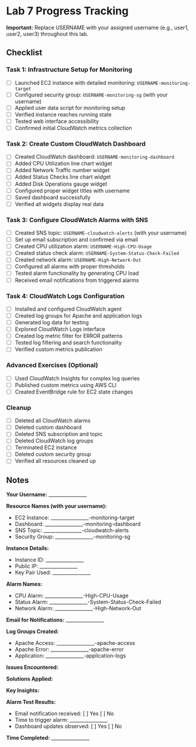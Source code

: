 # Lab 7 Progress Tracking

**Important:** Replace USERNAME with your assigned username (e.g., user1, user2, user3) throughout this lab.

## Checklist

### Task 1: Infrastructure Setup for Monitoring
- [ ] Launched EC2 instance with detailed monitoring: `USERNAME-monitoring-target`
- [ ] Configured security group: `USERNAME-monitoring-sg` (with your username)
- [ ] Applied user data script for monitoring setup
- [ ] Verified instance reaches running state
- [ ] Tested web interface accessibility
- [ ] Confirmed initial CloudWatch metrics collection

### Task 2: Create Custom CloudWatch Dashboard
- [ ] Created CloudWatch dashboard: `USERNAME-monitoring-dashboard`
- [ ] Added CPU Utilization line chart widget
- [ ] Added Network Traffic number widget
- [ ] Added Status Checks line chart widget
- [ ] Added Disk Operations gauge widget
- [ ] Configured proper widget titles with username
- [ ] Saved dashboard successfully
- [ ] Verified all widgets display real data

### Task 3: Configure CloudWatch Alarms with SNS
- [ ] Created SNS topic: `USERNAME-cloudwatch-alerts` (with your username)
- [ ] Set up email subscription and confirmed via email
- [ ] Created CPU utilization alarm: `USERNAME-High-CPU-Usage`
- [ ] Created status check alarm: `USERNAME-System-Status-Check-Failed`
- [ ] Created network alarm: `USERNAME-High-Network-Out`
- [ ] Configured all alarms with proper thresholds
- [ ] Tested alarm functionality by generating CPU load
- [ ] Received email notifications from triggered alarms

### Task 4: CloudWatch Logs Configuration
- [ ] Installed and configured CloudWatch agent
- [ ] Created log groups for Apache and application logs
- [ ] Generated log data for testing
- [ ] Explored CloudWatch Logs interface
- [ ] Created log metric filter for ERROR patterns
- [ ] Tested log filtering and search functionality
- [ ] Verified custom metrics publication

### Advanced Exercises (Optional)
- [ ] Used CloudWatch Insights for complex log queries
- [ ] Published custom metrics using AWS CLI
- [ ] Created EventBridge rule for EC2 state changes

### Cleanup
- [ ] Deleted all CloudWatch alarms
- [ ] Deleted custom dashboard
- [ ] Deleted SNS subscription and topic
- [ ] Deleted CloudWatch log groups
- [ ] Terminated EC2 instance
- [ ] Deleted custom security group
- [ ] Verified all resources cleaned up

## Notes

**Your Username:** ________________

**Resource Names (with your username):**
- EC2 Instance: ________________-monitoring-target
- Dashboard: ________________-monitoring-dashboard
- SNS Topic: ________________-cloudwatch-alerts
- Security Group: ________________-monitoring-sg

**Instance Details:**
- Instance ID: ________________
- Public IP: ________________
- Key Pair Used: ________________

**Alarm Names:**
- CPU Alarm: ________________-High-CPU-Usage
- Status Alarm: ________________-System-Status-Check-Failed
- Network Alarm: ________________-High-Network-Out

**Email for Notifications:** ________________

**Log Groups Created:**
- Apache Access: ________________-apache-access
- Apache Error: ________________-apache-error
- Application: ________________-application-logs

**Issues Encountered:**


**Solutions Applied:**


**Key Insights:**


**Alarm Test Results:**
- Email notification received: [ ] Yes [ ] No
- Time to trigger alarm: ________________
- Dashboard updates observed: [ ] Yes [ ] No

**Time Completed:** ________________

